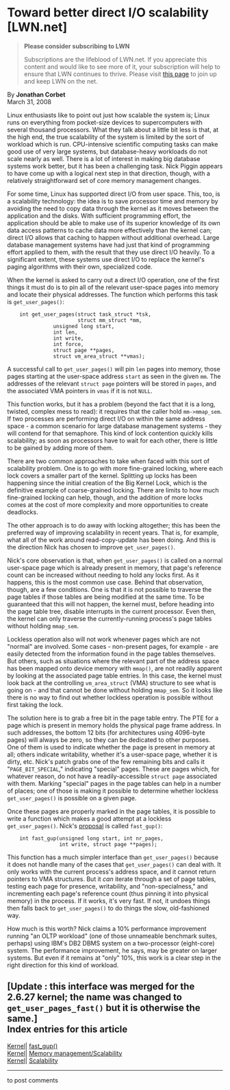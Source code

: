 # Toward better direct I/O scalability [LWN.net]

> **Please consider subscribing to LWN**
> 
> Subscriptions are the lifeblood of LWN.net. If you appreciate this content and would like to see more of it, your subscription will help to ensure that LWN continues to thrive. Please visit [this page](/Promo/nst-nag1/subscribe) to join up and keep LWN on the net. 

By **Jonathan Corbet**  
March 31, 2008 

Linux enthusiasts like to point out just how scalable the system is; Linux runs on everything from pocket-size devices to supercomputers with several thousand processors. What they talk about a little bit less is that, at the high end, the true scalability of the system is limited by the sort of workload which is run. CPU-intensive scientific computing tasks can make good use of very large systems, but database-heavy workloads do not scale nearly as well. There is a lot of interest in making big database systems work better, but it has been a challenging task. Nick Piggin appears to have come up with a logical next step in that direction, though, with a relatively straightforward set of core memory management changes. 

For some time, Linux has supported direct I/O from user space. This, too, is a scalability technology: the idea is to save processor time and memory by avoiding the need to copy data through the kernel as it moves between the application and the disks. With sufficient programming effort, the application should be able to make use of its superior knowledge of its own data access patterns to cache data more effectively than the kernel can; direct I/O allows that caching to happen without additional overhead. Large database management systems have had just that kind of programming effort applied to them, with the result that they use direct I/O heavily. To a significant extent, these systems use direct I/O to replace the kernel's paging algorithms with their own, specialized code. 

When the kernel is asked to carry out a direct I/O operation, one of the first things it must do is to pin all of the relevant user-space pages into memory and locate their physical addresses. The function which performs this task is `get_user_pages()`: 
    
    
        int get_user_pages(struct task_struct *tsk, 
                           struct mm_struct *mm, 
    		       unsigned long start,
    		       int len,
    		       int write,
    		       int force,
    		       struct page **pages, 
    		       struct vm_area_struct **vmas);
    

A successful call to `get_user_pages()` will pin `len` pages into memory, those pages starting at the user-space address `start` as seen in the given `mm`. The addresses of the relevant `struct page` pointers will be stored in `pages`, and the associated VMA pointers in `vmas` if it is not `NULL`. 

This function works, but it has a problem (beyond the fact that it is a long, twisted, complex mess to read): it requires that the caller hold `mm->mmap_sem`. If two processes are performing direct I/O on within the same address space - a common scenario for large database management systems - they will contend for that semaphore. This kind of lock contention quickly kills scalability; as soon as processors have to wait for each other, there is little to be gained by adding more of them. 

There are two common approaches to take when faced with this sort of scalability problem. One is to go with more fine-grained locking, where each lock covers a smaller part of the kernel. Splitting up locks has been happening since the initial creation of the Big Kernel Lock, which is the definitive example of coarse-grained locking. There are limits to how much fine-grained locking can help, though, and the addition of more locks comes at the cost of more complexity and more opportunities to create deadlocks. 

The other approach is to do away with locking altogether; this has been the preferred way of improving scalability in recent years. That is, for example, what all of the work around read-copy-update has been doing. And this is the direction Nick has chosen to improve `get_user_pages()`. 

Nick's core observation is that, when `get_user_pages()` is called on a normal user-space page which is already present in memory, that page's reference count can be increased without needing to hold any locks first. As it happens, this is the most common use case. Behind that observation, though, are a few conditions. One is that it is not possible to traverse the page tables if those tables are being modified at the same time. To be guaranteed that this will not happen, the kernel must, before heading into the page table tree, disable interrupts in the current processor. Even then, the kernel can only traverse the currently-running process's page tables without holding `mmap_sem`. 

Lockless operation also will not work whenever pages which are not "normal" are involved. Some cases - non-present pages, for example - are easily detected from the information found in the page tables themselves. But others, such as situations where the relevant part of the address space has been mapped onto device memory with `mmap()`, are not readily apparent by looking at the associated page table entries. In this case, the kernel must look back at the controlling `vm_area_struct` (VMA) structure to see what is going on - and that cannot be done without holding `mmap_sem`. So it looks like there is no way to find out whether lockless operation is possible without first taking the lock. 

The solution here is to grab a free bit in the page table entry. The PTE for a page which is present in memory holds the physical page frame address. In such addresses, the bottom 12 bits (for architectures using 4096-byte pages) will always be zero, so they can be dedicated to other purposes. One of them is used to indicate whether the page is present in memory at all; others indicate writability, whether it's a user-space page, whether it is dirty, etc. Nick's patch grabs one of the few remaining bits and calls it "`PAGE_BIT_SPECIAL`," indicating "special" pages. These are pages which, for whatever reason, do not have a readily-accessible `struct page` associated with them. Marking "special" pages in the page tables can help in a number of places; one of those is making it possible to determine whether lockless `get_user_pages()` is possible on a given page. 

Once these pages are properly marked in the page tables, it is possible to write a function which makes a good attempt at a lockless `get_user_pages()`. Nick's [proposal](http://lwn.net/Articles/275724/) is called `fast_gup()`: 
    
    
        int fast_gup(unsigned long start, int nr_pages, 
                     int write, struct page **pages);
    

This function has a much simpler interface than `get_user_pages()` because it does not handle many of the cases that `get_user_pages()` can deal with. It only works with the current process's address space, and it cannot return pointers to VMA structures. But it _can_ iterate through a set of page tables, testing each page for presence, writability, and "non-specialness," and incrementing each page's reference count (thus pinning it into physical memory) in the process. If it works, it's very fast. If not, it undoes things then falls back to `get_user_pages()` to do things the slow, old-fashioned way. 

How much is this worth? Nick claims a 10% performance improvement running "an OLTP workload" (one of those unnameable benchmark suites, perhaps) using IBM's DB2 DBMS system on a two-processor (eight-core) system. The performance improvement, he says, may be greater on larger systems. But even if it remains at "only" 10%, this work is a clear step in the right direction for this kind of workload. 

[**Update** : this interface was merged for the 2.6.27 kernel; the name was changed to `get_user_pages_fast()` but it is otherwise the same.]  
Index entries for this article  
---  
[Kernel](/Kernel/Index)| [fast_gup()](/Kernel/Index#fast_gup)  
[Kernel](/Kernel/Index)| [Memory management/Scalability](/Kernel/Index#Memory_management-Scalability)  
[Kernel](/Kernel/Index)| [Scalability](/Kernel/Index#Scalability)  
  


* * *

to post comments 
